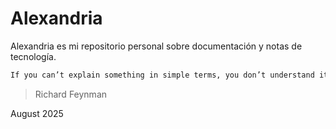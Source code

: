 # Alexandria

Alexandria es mi repositorio personal sobre documentación y notas de tecnología.

```bash
If you can’t explain something in simple terms, you don’t understand it.
```

> Richard Feynman

August 2025